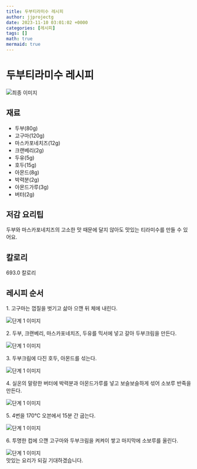 ```yaml
---
title: 두부티라미수 레시피
author: jjprojectg
date: 2023-11-10 03:01:02 +0000
categories: [레시피]
tags: []
math: true
mermaid: true
---
```

<meta name="og:type" content="website" />
<meta charset="UTF-8">
<div class="header">
<h1>두부티라미수 레시피</h1>
</div>

<div class="container my-4">
<div class="row">
<div class="col-12 col-md-6">
<div class="recipe-image">
<img src="http://www.foodsafetykorea.go.kr/uploadimg/cook/10_01113_2.png" class="step-image" alt="최종 이미지">
</div>
</div>
<div class="col-12 col-md-6">
<div class="ingredients">
<h2>재료</h2>
<ul class='card'>
<li> 두부(80g) </li>
<li>  고구마(120g) </li>
<li> 마스카포네치즈(12g) </li>
<li>  크랜베리(2g) </li>
<li> 두유(5g) </li>
<li>  호두(15g) </li>
<li>  아몬드(8g) </li>
<li> 박력분(2g) </li>
<li>  아몬드가루(3g) </li>
<li>  버터(2g) </li>

</ul>
</div>
</div>
<div class="col-12 col-md-6">
<div class="ingredients">
<h2>저감 요리팁</h2>
<div class='card'> 
<p >
두부와 마스카포네치즈의 고소한 맛 때문에 달지 않아도 맛있는 티라미수를 만들 수 있어요.
</p>
</div>
</div>
<div class="ingredients">
<h2>칼로리</h2>
<div class='card'> 
<p>
693.0 칼로리
</p>
</div>
</div>
</div>
</div>

<h2 class="my-4">레시피 순서</h2>
<div class="card recipe-card">
<div class="card-body recipe-stesp">
<p class="card-text step-description">1. 고구마는 껍질을 벗기고 삶아 으깬 뒤 체에 내린다.</p>
<img src="http://www.foodsafetykorea.go.kr/uploadimg/cook/20_01113_1.JPG" alt="단계 1 이미지" class="step-image">
</div>
</div>

<div class="card recipe-card">
<div class="card-body recipe-stesp">
<p class="card-text step-description">2. 두부, 크랜베리, 마스카포네치즈, 두유를 믹서에 넣고 갈아 두부크림을 만든다.</p>
<img src="http://www.foodsafetykorea.go.kr/uploadimg/cook/20_01113_2.JPG" alt="단계 1 이미지" class="step-image">
</div>
</div>

<div class="card recipe-card">
<div class="card-body recipe-stesp">
<p class="card-text step-description">3. 두부크림에 다진 호두, 아몬드를 섞는다.</p>
<img src="http://www.foodsafetykorea.go.kr/uploadimg/cook/20_01113_3.JPG" alt="단계 1 이미지" class="step-image">
</div>
</div>

<div class="card recipe-card">
<div class="card-body recipe-stesp">
<p class="card-text step-description">4. 실온의 말랑한 버터에 박력분과 아몬드가루를 넣고 보슬보슬하게 섞어 소보루 반죽을 만든다.</p>
<img src="http://www.foodsafetykorea.go.kr/uploadimg/cook/20_01113_4.JPG" alt="단계 1 이미지" class="step-image">
</div>
</div>

<div class="card recipe-card">
<div class="card-body recipe-stesp">
<p class="card-text step-description">5. 4번을 170℃ 오븐에서 15분 간 굽는다.</p>
<img src="http://www.foodsafetykorea.go.kr/uploadimg/cook/20_01113_5.JPG" alt="단계 1 이미지" class="step-image">
</div>
</div>

<div class="card recipe-card">
<div class="card-body recipe-stesp">
<p class="card-text step-description">6. 투명한 컵에 으깬 고구마와 두부크림을 켜켜이 쌓고 마지막에 소보루를 올린다.</p>
<img src="http://www.foodsafetykorea.go.kr/uploadimg/cook/20_01113_6.JPG" alt="단계 1 이미지" class="step-image">
</div>
</div>


</div>
맛있는 요리가 되길 기대하겠습니다.
